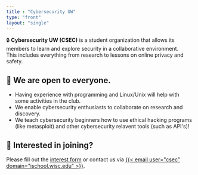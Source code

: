 ```yaml
---
title : "Cybersecurity UW"
type: "front"
layout: "single"
---
```


:lock: **Cybersecurity UW (CSEC)** is a student organization that allows its members to learn and explore security in a collaborative environment.
<br />This includes everything from research to lessons on online privacy and safety.

## :raised_hands: We are open to everyone.

- Having experience with programming and Linux/Unix will help with some activities in the club.
- We enable cybersecurity enthusiasts to collaborate on research and discovery.
- We teach cybersecurity beginners how to use ethical hacking programs (like metasploit) and other cybersecurity relavent tools (such as API's)!

## :bus: Interested in joining?

Please fill out the [interest form](contact) or contact us via [{{< email user="csec" domain="ischool.wisc.edu" >}}](mailto:csec@ischool.wisc.edu).
